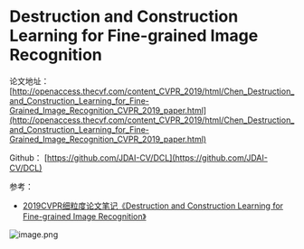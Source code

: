 # Destruction and Construction Learning for Fine-grained Image Recognition

论文地址：[http://openaccess.thecvf.com/content_CVPR_2019/html/Chen_Destruction_and_Construction_Learning_for_Fine-Grained_Image_Recognition_CVPR_2019_paper.html](http://openaccess.thecvf.com/content_CVPR_2019/html/Chen_Destruction_and_Construction_Learning_for_Fine-Grained_Image_Recognition_CVPR_2019_paper.html)

Github：
[https://github.com/JDAI-CV/DCL](https://github.com/JDAI-CV/DCL)

参考：

- [2019CVPR细粒度论文笔记《Destruction and Construction Learning for Fine-grained Image Recognition》](https://blog.csdn.net/zsx1713366249/article/details/92370490)

![image.png](https://cdn.nlark.com/yuque/0/2019/png/308996/1561971278915-ba90a85c-e17a-493a-8c40-0ec64b8eecec.png#align=left&display=inline&height=297&name=image.png&originHeight=297&originWidth=1430&size=78419&status=done&width=1430)





